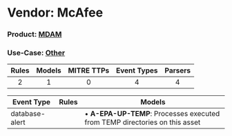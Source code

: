 Vendor: McAfee
==============
### Product: [MDAM](../ds_mcafee_mdam.md)
### Use-Case: [Other](../../../../UseCases/uc_other.md)

| Rules | Models | MITRE TTPs | Event Types | Parsers |
|:-----:|:------:|:----------:|:-----------:|:-------:|
|   2   |   1    |     0      |      4      |    4    |

| Event Type     | Rules | Models                                                                          |
| -------------- | ----- | ------------------------------------------------------------------------------- |
| database-alert |       |  • <b>A-EPA-UP-TEMP</b>: Processes executed from TEMP directories on this asset |
